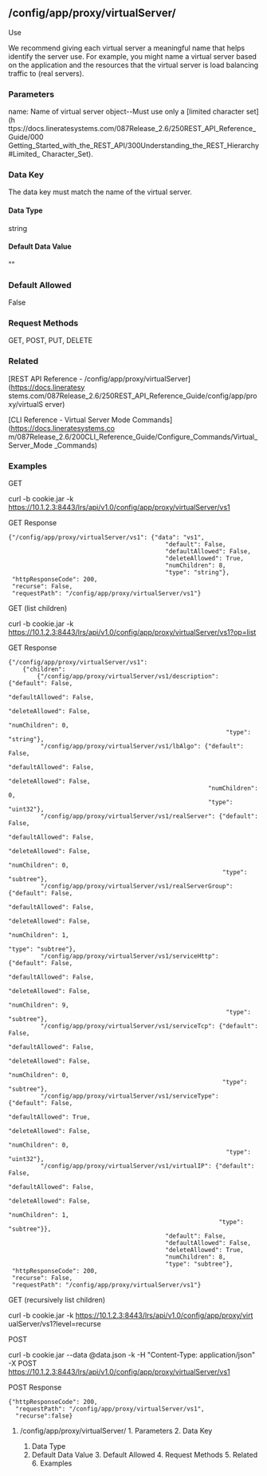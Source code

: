 ## /config/app/proxy/virtualServer/<name>

Use

We recommend giving each virtual server a meaningful name that helps identify
the server use. For example, you might name a virtual server based on the
application and the resources that the virtual server is load balancing
traffic to (real servers).

### Parameters

name: Name of virtual server object--Must use only a [limited character set](h
ttps://docs.lineratesystems.com/087Release_2.6/250REST_API_Reference_Guide/000
Getting_Started_with_the_REST_API/300Understanding_the_REST_Hierarchy#Limited_
Character_Set).

### Data Key

The data key must match the name of the virtual server.

#### Data Type

string

#### Default Data Value

""

### Default Allowed

False

### Request Methods

GET, POST, PUT, DELETE

### Related

[REST API Reference - /config/app/proxy/virtualServer](https://docs.lineratesy
stems.com/087Release_2.6/250REST_API_Reference_Guide/config/app/proxy/virtualS
erver)

[CLI Reference - Virtual Server Mode Commands](https://docs.lineratesystems.co
m/087Release_2.6/200CLI_Reference_Guide/Configure_Commands/Virtual_Server_Mode
_Commands)

### Examples

GET

curl -b cookie.jar -k
https://10.1.2.3:8443/lrs/api/v1.0/config/app/proxy/virtualServer/vs1

GET Response

    
    
    {"/config/app/proxy/virtualServer/vs1": {"data": "vs1",
                                                "default": False,
                                                "defaultAllowed": False,
                                                "deleteAllowed": True,
                                                "numChildren": 8,
                                                "type": "string"},
     "httpResponseCode": 200,
     "recurse": False,
     "requestPath": "/config/app/proxy/virtualServer/vs1"}
    

GET (list children)

curl -b cookie.jar -k
https://10.1.2.3:8443/lrs/api/v1.0/config/app/proxy/virtualServer/vs1?op=list

GET Response

    
    
    {"/config/app/proxy/virtualServer/vs1": 
        {"children": 
            {"/config/app/proxy/virtualServer/vs1/description": {"default": False,
                                                                 "defaultAllowed": False,
                                                                 "deleteAllowed": False,
                                                                 "numChildren": 0,
                                                                 "type": "string"},
             "/config/app/proxy/virtualServer/vs1/lbAlgo": {"default": False,
                                                            "defaultAllowed": False,
                                                            "deleteAllowed": False,
                                                            "numChildren": 0,
                                                            "type": "uint32"},
             "/config/app/proxy/virtualServer/vs1/realServer": {"default": False,
                                                                "defaultAllowed": False,
                                                                "deleteAllowed": False,
                                                                "numChildren": 0,
                                                                "type": "subtree"},
             "/config/app/proxy/virtualServer/vs1/realServerGroup": {"default": False,
                                                                     "defaultAllowed": False,
                                                                     "deleteAllowed": False,
                                                                     "numChildren": 1,
                                                                     "type": "subtree"},
             "/config/app/proxy/virtualServer/vs1/serviceHttp": {"default": False,
                                                                 "defaultAllowed": False,
                                                                 "deleteAllowed": False,
                                                                 "numChildren": 9,
                                                                 "type": "subtree"},
             "/config/app/proxy/virtualServer/vs1/serviceTcp": {"default": False,
                                                                "defaultAllowed": False,
                                                                "deleteAllowed": False,
                                                                "numChildren": 0,
                                                                "type": "subtree"},
             "/config/app/proxy/virtualServer/vs1/serviceType": {"default": False,
                                                                 "defaultAllowed": True,
                                                                 "deleteAllowed": False,
                                                                 "numChildren": 0,
                                                                 "type": "uint32"},
             "/config/app/proxy/virtualServer/vs1/virtualIP": {"default": False,
                                                               "defaultAllowed": False,
                                                               "deleteAllowed": False,
                                                               "numChildren": 1,
                                                               "type": "subtree"}},
                                                "default": False,
                                                "defaultAllowed": False,
                                                "deleteAllowed": True,
                                                "numChildren": 8,
                                                "type": "subtree"},
     "httpResponseCode": 200,
     "recurse": False,
     "requestPath": "/config/app/proxy/virtualServer/vs1"}
    

GET (recursively list children)

curl -b cookie.jar -k https://10.1.2.3:8443/lrs/api/v1.0/config/app/proxy/virt
ualServer/vs1?level=recurse

POST

curl -b cookie.jar --data @data.json -k -H "Content-Type: application/json" -X
POST https://10.1.2.3:8443/lrs/api/v1.0/config/app/proxy/virtualServer/vs1

POST Response

    
    
    {"httpResponseCode": 200,
      "requestPath": "/config/app/proxy/virtualServer/vs1",
      "recurse":false}

  1. /config/app/proxy/virtualServer/<name>
    1. Parameters
    2. Data Key
      1. Data Type
      2. Default Data Value
    3. Default Allowed
    4. Request Methods
    5. Related
    6. Examples

